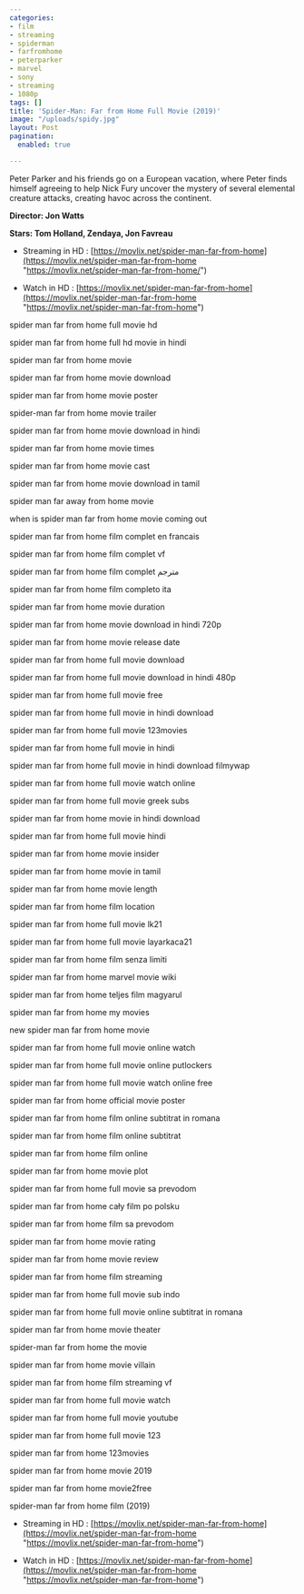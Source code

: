 ```yaml
---
categories:
- film
- streaming
- spiderman
- farfromhome
- peterparker
- marvel
- sony
- streaming
- 1080p
tags: []
title: 'Spider-Man: Far from Home Full Movie (2019)'
image: "/uploads/spidy.jpg"
layout: Post
pagination:
  enabled: true

---
```

Peter Parker and his friends go on a European vacation, where Peter finds himself agreeing to help Nick Fury uncover the mystery of several elemental creature attacks, creating havoc across the continent.

**Director: Jon Watts**

**Stars: Tom Holland, Zendaya, Jon Favreau**

* Streaming in HD : [https://movlix.net/spider-man-far-from-home](https://movlix.net/spider-man-far-from-home "https://movlix.net/spider-man-far-from-home/")


* Watch in HD : [https://movlix.net/spider-man-far-from-home](https://movlix.net/spider-man-far-from-home "https://movlix.net/spider-man-far-from-home")

spider man far from home full movie hd

spider man far from home full hd movie in hindi

spider man far from home movie

spider man far from home movie download

spider man far from home movie poster

spider-man far from home movie trailer

spider man far from home movie download in hindi

spider man far from home movie times

spider man far from home movie cast

spider man far from home movie download in tamil

spider man far away from home movie

when is spider man far from home movie coming out

spider man far from home film complet en francais

spider man far from home film complet vf

spider man far from home film complet مترجم

spider man far from home film completo ita

spider man far from home movie duration

spider man far from home movie download in hindi 720p

spider man far from home movie release date

spider man far from home full movie download

spider man far from home full movie download in hindi 480p

spider man far from home full movie free

spider man far from home full movie in hindi download

spider man far from home full movie 123movies

spider man far from home full movie in hindi

spider man far from home full movie in hindi download filmywap

spider man far from home full movie watch online

spider man far from home full movie greek subs

spider man far from home movie in hindi download

spider man far from home full movie hindi

spider man far from home movie insider

spider man far from home movie in tamil

spider man far from home movie length

spider man far from home film location

spider man far from home full movie lk21

spider man far from home full movie layarkaca21

spider man far from home film senza limiti

spider man far from home marvel movie wiki

spider man far from home teljes film magyarul

spider man far from home my movies

new spider man far from home movie

spider man far from home full movie online watch

spider man far from home full movie online putlockers

spider man far from home full movie watch online free

spider man far from home official movie poster

spider man far from home film online subtitrat in romana

spider man far from home film online subtitrat

spider man far from home film online

spider man far from home movie plot

spider man far from home full movie sa prevodom

spider man far from home cały film po polsku

spider man far from home film sa prevodom

spider man far from home movie rating

spider man far from home movie review

spider man far from home film streaming

spider man far from home full movie sub indo

spider man far from home full movie online subtitrat in romana

spider man far from home movie theater

spider-man far from home the movie

spider man far from home movie villain

spider man far from home film streaming vf

spider man far from home full movie watch

spider man far from home full movie youtube

spider man far from home full movie 123

spider man far from home 123movies

spider man far from home movie 2019

spider man far from home movie2free

spider-man far from home film (2019)

* Streaming in HD : [https://movlix.net/spider-man-far-from-home](https://movlix.net/spider-man-far-from-home "https://movlix.net/spider-man-far-from-home")


* Watch in HD : [https://movlix.net/spider-man-far-from-home](https://movlix.net/spider-man-far-from-home "https://movlix.net/spider-man-far-from-home")